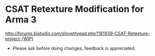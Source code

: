CSAT Retexture Modification for Arma 3
======================================

http://forums.bistudio.com/showthread.php?181939-CSAT-Retexture-project-(WIP)

- Please ask before doing changes, feedback is appreciated.
